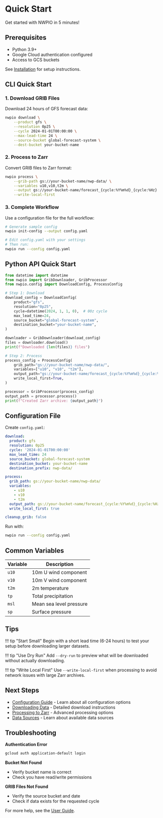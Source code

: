 # Quick Start

Get started with NWPIO in 5 minutes!

## Prerequisites

- Python 3.9+
- Google Cloud authentication configured
- Access to GCS buckets

See [Installation](installation.md) for setup instructions.

## CLI Quick Start

### 1. Download GRIB Files

Download 24 hours of GFS forecast data:

```bash
nwpio download \
    --product gfs \
    --resolution 0p25 \
    --cycle 2024-01-01T00:00:00 \
    --max-lead-time 24 \
    --source-bucket global-forecast-system \
    --dest-bucket your-bucket-name
```

### 2. Process to Zarr

Convert GRIB files to Zarr format:

```bash
nwpio process \
    --grib-path gs://your-bucket-name/nwp-data/ \
    --variables u10,v10,t2m \
    --output gs://your-bucket-name/forecast_{cycle:%Y%m%d}_{cycle:%Hz}.zarr \
    --write-local-first
```

### 3. Complete Workflow

Use a configuration file for the full workflow:

```bash
# Generate sample config
nwpio init-config --output config.yaml

# Edit config.yaml with your settings
# Then run:
nwpio run --config config.yaml
```

## Python API Quick Start

```python
from datetime import datetime
from nwpio import GribDownloader, GribProcessor
from nwpio.config import DownloadConfig, ProcessConfig

# Step 1: Download
download_config = DownloadConfig(
    product="gfs",
    resolution="0p25",
    cycle=datetime(2024, 1, 1, 0),  # 00z cycle
    max_lead_time=24,
    source_bucket="global-forecast-system",
    destination_bucket="your-bucket-name",
)

downloader = GribDownloader(download_config)
files = downloader.download()
print(f"Downloaded {len(files)} files")

# Step 2: Process
process_config = ProcessConfig(
    grib_path="gs://your-bucket-name/nwp-data/",
    variables=["u10", "v10", "t2m"],
    output_path="gs://your-bucket-name/forecast_{cycle:%Y%m%d}_{cycle:%Hz}.zarr",
    write_local_first=True,
)

processor = GribProcessor(process_config)
output_path = processor.process()
print(f"Created Zarr archive: {output_path}")
```

## Configuration File

Create `config.yaml`:

```yaml
download:
  product: gfs
  resolution: 0p25
  cycle: '2024-01-01T00:00:00'
  max_lead_time: 24
  source_bucket: global-forecast-system
  destination_bucket: your-bucket-name
  destination_prefix: nwp-data/

process:
  grib_path: gs://your-bucket-name/nwp-data/
  variables:
    - u10
    - v10
    - t2m
  output_path: gs://your-bucket-name/forecast_{cycle:%Y%m%d}_{cycle:%Hz}.zarr
  write_local_first: true

cleanup_grib: false
```

Run with:

```bash
nwpio run --config config.yaml
```

## Common Variables

| Variable | Description |
|----------|-------------|
| `u10` | 10m U wind component |
| `v10` | 10m V wind component |
| `t2m` | 2m temperature |
| `tp` | Total precipitation |
| `msl` | Mean sea level pressure |
| `sp` | Surface pressure |

## Tips

!!! tip "Start Small"
    Begin with a short lead time (6-24 hours) to test your setup before downloading larger datasets.

!!! tip "Use Dry Run"
    Add `--dry-run` to preview what will be downloaded without actually downloading.

!!! tip "Write Local First"
    Use `--write-local-first` when processing to avoid network issues with large Zarr archives.

## Next Steps

- [Configuration Guide](configuration.md) - Learn about all configuration options
- [Downloading Data](../guide/downloading.md) - Detailed download instructions
- [Processing to Zarr](../guide/processing.md) - Advanced processing options
- [Data Sources](../guide/data-sources.md) - Learn about available data sources

## Troubleshooting

**Authentication Error**
```bash
gcloud auth application-default login
```

**Bucket Not Found**

- Verify bucket name is correct
- Check you have read/write permissions

**GRIB Files Not Found**

- Verify the source bucket and date
- Check if data exists for the requested cycle

For more help, see the [User Guide](../guide/downloading.md).

